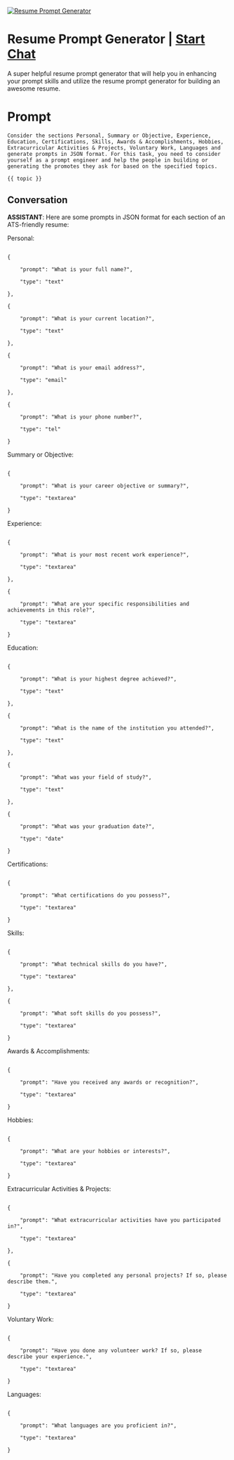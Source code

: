 
[![Resume Prompt Generator](https://flow-prompt-covers.s3.us-west-1.amazonaws.com/icon/realistic/real_1.png)](https://gptcall.net/chat.html?data=%7B%22contact%22%3A%7B%22id%22%3A%225znfgDW5ejwuByctQjgqU%22%2C%22flow%22%3Atrue%7D%7D)
# Resume Prompt Generator | [Start Chat](https://gptcall.net/chat.html?data=%7B%22contact%22%3A%7B%22id%22%3A%225znfgDW5ejwuByctQjgqU%22%2C%22flow%22%3Atrue%7D%7D)
A super helpful resume prompt generator that will help you in enhancing your prompt skills and utilize the resume prompt generator for building an awesome resume.

# Prompt

```
Consider the sections Personal, Summary or Objective, Experience,  Education, Certifications, Skills, Awards & Accomplishments, Hobbies, Extracurricular Activities & Projects, Voluntary Work, Languages and generate prompts in JSON format. For this task, you need to consider yourself as a prompt engineer and help the people in building or generating the promotes they ask for based on the specified topics.

{{ topic }}
```

## Conversation

**ASSISTANT**: Here are some prompts in JSON format for each section of an ATS-friendly resume:



Personal:

```

{

    "prompt": "What is your full name?",

    "type": "text"

},

{

    "prompt": "What is your current location?",

    "type": "text"

},

{

    "prompt": "What is your email address?",

    "type": "email"

},

{

    "prompt": "What is your phone number?",

    "type": "tel"

}

```



Summary or Objective:

```

{

    "prompt": "What is your career objective or summary?",

    "type": "textarea"

}

```



Experience:

```

{

    "prompt": "What is your most recent work experience?",

    "type": "textarea"

},

{

    "prompt": "What are your specific responsibilities and achievements in this role?",

    "type": "textarea"

}

```



Education:

```

{

    "prompt": "What is your highest degree achieved?",

    "type": "text"

},

{

    "prompt": "What is the name of the institution you attended?",

    "type": "text"

},

{

    "prompt": "What was your field of study?",

    "type": "text"

},

{

    "prompt": "What was your graduation date?",

    "type": "date"

}

```



Certifications:

```

{

    "prompt": "What certifications do you possess?",

    "type": "textarea"

}

```



Skills:

```

{

    "prompt": "What technical skills do you have?",

    "type": "textarea"

},

{

    "prompt": "What soft skills do you possess?",

    "type": "textarea"

}

```



Awards & Accomplishments:

```

{

    "prompt": "Have you received any awards or recognition?",

    "type": "textarea"

}

```



Hobbies:

```

{

    "prompt": "What are your hobbies or interests?",

    "type": "textarea"

}

```



Extracurricular Activities & Projects:

```

{

    "prompt": "What extracurricular activities have you participated in?",

    "type": "textarea"

},

{

    "prompt": "Have you completed any personal projects? If so, please describe them.",

    "type": "textarea"

}

```



Voluntary Work:

```

{

    "prompt": "Have you done any volunteer work? If so, please describe your experience.",

    "type": "textarea"

}

```



Languages:

```

{

    "prompt": "What languages are you proficient in?",

    "type": "textarea"

}

```



